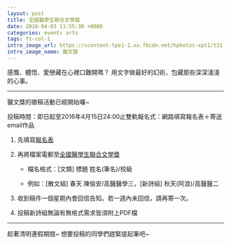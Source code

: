 ```yaml
---
layout: post
title: 全國醫學生聯合文學獎
date: 2016-04-03 11:55:30 +0800
categories: events arts
tags: ft-col-1
intro_image_url: https://scontent-tpe1-1.xx.fbcdn.net/hphotos-xpt1/t31.0-8/s960x960/12898262_1021835817891839_7241739712421761113_o.jpg
intro_image_name: 醫文獎
---
```

感慨、體悟、愛戀藏在心裡口難開嗎？
用文字做最好的幻術，包藏那些深深淺淺的心事。

---

醫文獎的徵稿活動已經開始囉~

投稿時間：即日起至2016年4月15日24:00止雙軌報名式：網路填寫報名表＋寄送email作品

1. 先填寫[報名表][報名表]
　

2. 再將檔案電郵至[全國醫學生聯合文學獎][醫文獎]

    - 檔名格式：[文類] 標題 姓名(筆名)/校級

    - 例如：[散文組] 春天 陳愉安/高醫醫學三，[新詩組] 秋天(阿浪)/高醫醫二

3. 收到稿件一個星期內會回信告知。若一週內未回信，請再寄一次。

4. 投稿新詩組無論有無格式需求皆須附上PDF檔

---

趁著清明連假期間~
想要投稿的同學們趕緊提起筆吧~

[報名表]:http://goo.gl/forms/5n6fF2pljv
[醫文獎]:mailto:medicineliterature@gmail.com
